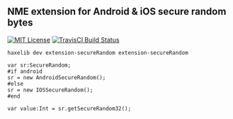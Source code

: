 ## NME extension for Android & iOS secure random bytes

[![MIT License](https://img.shields.io/badge/license-MIT-blue.svg?style=flat)](LICENSE.md)
[![TravisCI Build Status](https://travis-ci.org/thomasuster/secureRandom.svg?branch=master)](https://travis-ci.org/thomasuster/secureRandom )

```
haxelib dev extension-secureRandom extension-secureRandom
```

```
var sr:SecureRandom;
#if android
sr = new AndroidSecureRandom();
#else
sr = new IOSSecureRandom();
#end

var value:Int = sr.getSecureRandom32();
```